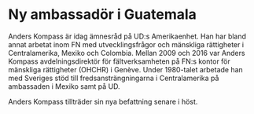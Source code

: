 # Ny ambassadör i Guatemala

Anders Kompass är idag ämnesråd på UD:s Amerikaenhet. Han har bland annat arbetat inom FN med utvecklingsfrågor och mänskliga rättigheter i Centralamerika, Mexiko och Colombia. Mellan 2009 och 2016 var Anders Kompass avdelningsdirektör för fältverksamheten på FN:s kontor för mänskliga rättigheter (OHCHR) i Genève. Under 1980\-talet arbetade han med Sveriges stöd till fredsansträngningarna i Centralamerika på ambassaden i Mexiko samt på UD.

Anders Kompass tillträder sin nya befattning senare i höst.
